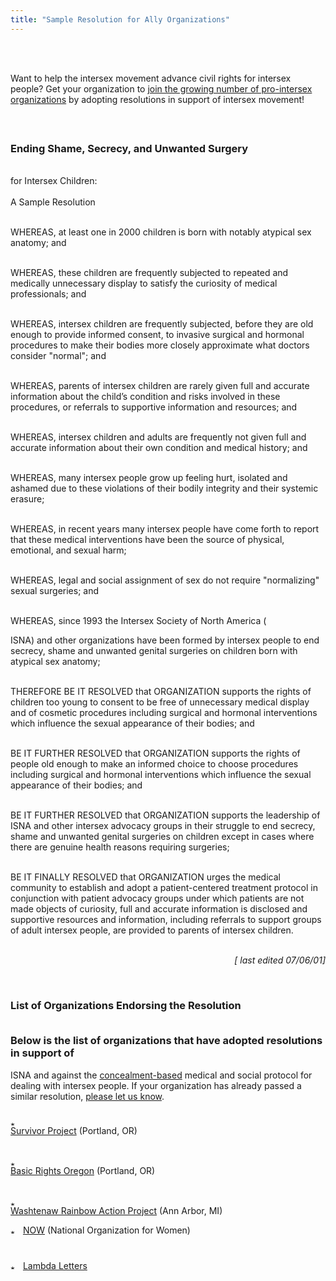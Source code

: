 ```yaml
---
title: "Sample Resolution for Ally Organizations"
---
```


<br>

<br>Want to help the intersex movement advance civil rights for intersex people? Get your organization to [join the growing number of pro-intersex organizations][1] by adopting resolutions in support of intersex movement!<br><br>

### <br>Ending Shame, Secrecy, and Unwanted Surgery  
<br>for Intersex Children:  
<br>A Sample Resolution<br><p class=m2><br>WHEREAS, at least one in 2000 children is born with notably atypical sex anatomy; and<br></p><p class=m2><br>WHEREAS, these children are frequently subjected to repeated and medically unnecessary display to satisfy the curiosity of medical professionals; and<br></p><p class=m2><br>WHEREAS, intersex children are frequently subjected, before they are old enough to provide informed consent, to invasive surgical and hormonal procedures to make their bodies more closely approximate what doctors consider "normal"; and<br></p><p class=m2><br>WHEREAS, parents of intersex children are rarely given full and accurate information about the child&#8217;s condition and risks involved in these procedures, or referrals to supportive information and resources; and<br></p><p class=m2><br>WHEREAS, intersex children and adults are frequently not given full and accurate information about their own condition and medical history; and<br></p><p class=m2><br>WHEREAS, many intersex people grow up feeling hurt, isolated and ashamed due to these violations of their bodily integrity and their systemic erasure;<br></p><p class=m2><br>WHEREAS, in recent years many intersex people have come forth to report that these medical interventions have been the source of physical, emotional, and sexual harm;<br></p><p class=m2><br>WHEREAS, legal and social assignment of sex do not require "normalizing" sexual surgeries; and<br></p><p class=m2><br>WHEREAS, since 1993 the Intersex Society of North America (

<span class="caps">ISNA</span>) and other organizations have been formed by intersex people to end secrecy, shame and unwanted genital surgeries on children born with atypical sex anatomy;<br></p><p class=m2><br>THEREFORE BE IT <span class="caps">RESOLVED</span> that <span class="caps">ORGANIZATION</span> supports the rights of children too young to consent to be free of unnecessary medical display and of cosmetic procedures including surgical and hormonal interventions which influence the sexual appearance of their bodies; and<br></p><p class=m2><br>BE IT <span class="caps">FURTHER</span> <span class="caps">RESOLVED</span> that <span class="caps">ORGANIZATION</span> supports the rights of people old enough to make an informed choice to choose procedures including surgical and hormonal interventions which influence the sexual appearance of their bodies; and<br></p><p class=m2><br>BE IT <span class="caps">FURTHER</span> <span class="caps">RESOLVED</span> that <span class="caps">ORGANIZATION</span> supports the leadership of <span class="caps">ISNA</span> and other intersex advocacy groups in their struggle to end secrecy, shame and unwanted genital surgeries on children except in cases where there are genuine health reasons requiring surgeries;<br></p><p class=m2><br>BE IT <span class="caps">FINALLY</span> <span class="caps">RESOLVED</span> that <span class="caps">ORGANIZATION</span> urges the medical community to establish and adopt a patient-centered treatment protocol in conjunction with patient advocacy groups under which patients are not made objects of curiosity, full and accurate information is disclosed and supportive resources and information, including referrals to support groups of adult intersex people, are provided to parents of intersex children.<br></p><p align=right><br>_[ last edited 07/06/01]_<br></p><a name="endorsement"></a><br>

### List of Organizations Endorsing the Resolution<p class=m2><br>Below is the list of organizations that have adopted resolutions in support of 

<span class="caps">ISNA</span> and against the [concealment-based][2] medical and social protocol for dealing with intersex people. If your organization has already passed a similar resolution, [please let us know][3].<br></p><p class=m4><br><img src="../img/arrow-mini.gif" width=16 height=7 alt="* "><br>[Survivor Project][4] (Portland, OR)  
<br><img src="../img/blank.gif" width=1 height=6 alt="">  
<br><img src="../img/arrow-mini.gif" width=16 height=7 alt="* "><br>[Basic Rights Oregon][5] (Portland, OR)  
<br><img src="../img/blank.gif" width=1 height=6 alt="">  
<br><img src="../img/arrow-mini.gif" width=16 height=7 alt="* "><br>[Washtenaw Rainbow Action Project][6] (Ann Arbor, MI)<br><p class=m4><img src="../img/arrow-mini.gif" width=16 height=7 alt="* "> [<span class="caps">NOW</span>][7] (National Organization for Women)  
<br> <img src="../img/blank.gif" width=1 height=6 alt="">  
<br> <img src="../img/arrow-mini.gif" width=16 height=7 alt="* "> [Lambda Letters][8]  
<br> <br><br> <br>

 [1]: #endorsement
 [2]: dreger-compare.html
 [3]: mailto:info@isna.org
 [4]: http://www.survivorproject.org/
 [5]: http://www.basicrights.org/
 [6]: http://www.wrap-up.org/index.html
 [7]: http://www.now.org
 [8]: http://www.lambdaletters.org